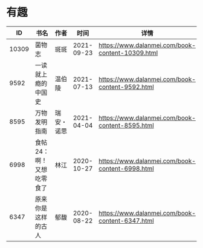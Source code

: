 # 有趣

| ID | 书名 | 作者 | 时间 | 详情 | 下载页面 | EPUB下载链接 | MOBI下载链接 | AZW3下载链接 |
| --- | --- | --- | --- | --- | --- | --- | --- | --- |
| 10309 | 菌物志 | 斑斑 | 2021-09-23 | https://www.dalanmei.com/book-content-10309.html | https://www.dalanmei.com/download-book-10309.html | http://ct.dalanmei.com/f/31084289-570107631-021e1a | http://ct.dalanmei.com/f/31084289-570256791-013765 | http://ct.dalanmei.com/f/31084289-571415271-a30ee0 |
| 9592 | 一读就上瘾的中国史 | 温伯陵 | 2021-07-13 | https://www.dalanmei.com/book-content-9592.html | https://www.dalanmei.com/download-book-9592.html | http://ct.dalanmei.com/f/31084289-571729340-b164d4 | http://ct.dalanmei.com/f/31084289-572080899-1c23ab | http://ct.dalanmei.com/f/31084289-572108825-d2418d |
| 8595 | 万物发明指南 | 瑞安・诺思 | 2021-04-04 | https://www.dalanmei.com/book-content-8595.html | https://www.dalanmei.com/download-book-8595.html | http://ct.dalanmei.com/f/31084289-571711651-220472 | http://ct.dalanmei.com/f/31084289-572114715-80ccda | http://ct.dalanmei.com/f/31084289-572133582-81157f |
| 6998 | 食帖24：啊！又想吃零食了 | 林江 | 2020-10-27 | https://www.dalanmei.com/book-content-6998.html | https://www.dalanmei.com/download-book-6998.html | http://ct.dalanmei.com/f/31084289-571541798-5963d5 | http://ct.dalanmei.com/f/31084289-571810820-f22167 | http://ct.dalanmei.com/f/31084289-572196374-d12446 |
| 6347 | 原来你是这样的古人 | 郁馥 | 2020-08-22 | https://www.dalanmei.com/book-content-6347.html | https://www.dalanmei.com/download-book-6347.html | http://ct.dalanmei.com/f/31084289-571555502-21eb4a | http://ct.dalanmei.com/f/31084289-571906692-f0c549 | http://ct.dalanmei.com/f/31084289-572202994-971ae9 |

